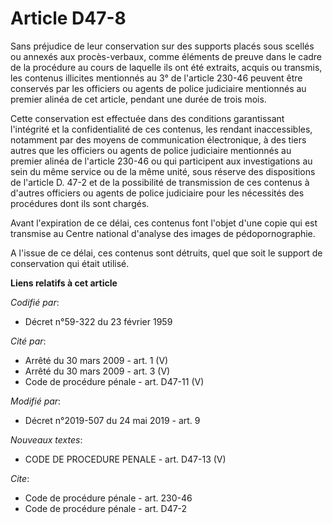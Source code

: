 # Article D47-8

Sans préjudice de leur conservation sur des supports placés sous scellés ou annexés aux procès-verbaux, comme éléments de
preuve dans le cadre de la procédure au cours de laquelle ils ont été extraits, acquis ou transmis, les contenus illicites
mentionnés au 3° de l'article 230-46 peuvent être conservés par les officiers ou agents de police judiciaire mentionnés au
premier alinéa de cet article, pendant une durée de trois mois. 

Cette conservation est effectuée dans des conditions garantissant l'intégrité et la confidentialité de ces contenus, les
rendant inaccessibles, notamment par des moyens de communication électronique, à des tiers autres que les officiers ou agents
de police judiciaire mentionnés au premier alinéa de l'article 230-46 ou qui participent aux investigations au sein du même
service ou de la même unité, sous réserve des dispositions de l'article D. 47-2 et de la possibilité de transmission de ces
contenus à d'autres officiers ou agents de police judiciaire pour les nécessités des procédures dont ils sont chargés. 

Avant l'expiration de ce délai, ces contenus font l'objet d'une copie qui est transmise au Centre national d'analyse des
images de pédopornographie. 

A l'issue de ce délai, ces contenus sont détruits, quel que soit le support de conservation qui était utilisé.

**Liens relatifs à cet article**

_Codifié par_:

  - Décret n°59-322 du 23 février 1959

_Cité par_:

  - Arrêté du 30 mars 2009 - art. 1 (V)
  - Arrêté du 30 mars 2009 - art. 3 (V)
  - Code de procédure pénale - art. D47-11 (V)

_Modifié par_:

  - Décret n°2019-507 du 24 mai 2019 - art. 9

_Nouveaux textes_:

  - CODE DE PROCEDURE PENALE - art. D47-13 (V)

_Cite_:

  - Code de procédure pénale - art. 230-46
  - Code de procédure pénale - art. D47-2
